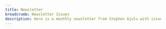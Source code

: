 ```yaml
---
title: Newsletter
breadcrumb: Newsletter Issues
description: Here is a monthly newsletter from Stephen Ajulu with issues ranging from Tech to Design, Personal Finance and more. Subscribe!
---
```

